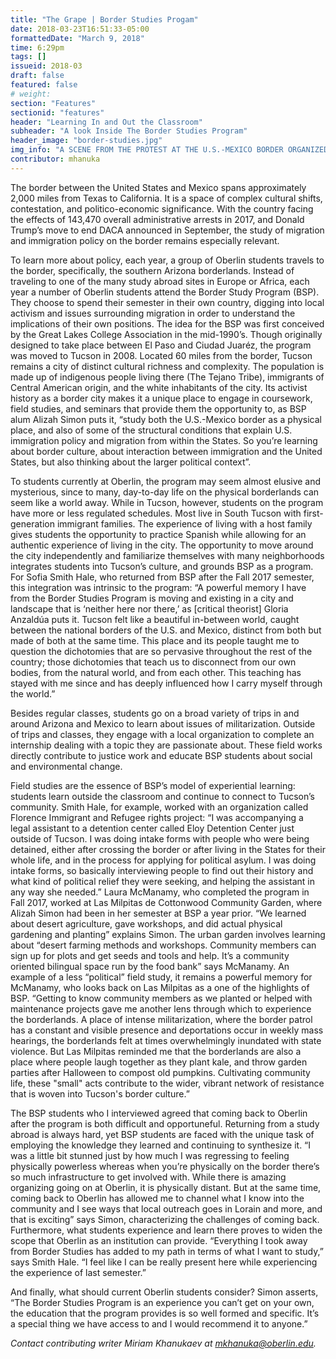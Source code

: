 ```yaml
---
title: "The Grape | Border Studies Progam"
date: 2018-03-23T16:51:33-05:00
formattedDate: "March 9, 2018"
time: 6:29pm
tags: []
issueid: 2018-03
draft: false
featured: false
# weight: 
section: "Features"
sectionid: "features"
header: "Learning In and Out the Classroom"
subheader: "A look Inside The Border Studies Program"
header_image: "border-studies.jpg"
img_info: "A SCENE FROM THE PROTEST AT THE U.S.-MEXICO BORDER ORGANIZED BY SCHOOL OF THE AMERICAS WATCH IN 2016. MANY BORDER STUDIES STUDENTS PARTICIPATED IN A PUPPET SHOW PUT ON BY THE BREAD AND PUPPET THEATRE, CELEBRATING SOLIDARITY WITH MIGRANTS AND REFUGEES ON BOTH SIDES OF THE BORDER WALL IN NOGALES, ARIZONA AND NOGALES, SONORA. PICTURE PROVIDED BY ALIZAH SIMON."
contributor: mhanuka 
---
```


The border between the United States and Mexico spans approximately 2,000 miles from Texas to California. It is a space of complex cultural shifts, contestation, and politico-economic significance. With the country facing the effects of 143,470 overall administrative arrests in 2017, and Donald Trump’s move to end DACA announced in September, the study of migration and immigration policy on the border remains especially relevant. 

To learn more about policy, each year, a group of Oberlin students travels to the border, specifically, the southern Arizona borderlands. Instead of traveling to one of the many study abroad sites in Europe or Africa, each year a number of Oberlin students attend the Border Study Program (BSP). They choose to spend their semester in their own country, digging into local activism and issues surrounding migration in order to understand the implications of their own positions. 
The idea for the BSP was first conceived by the Great Lakes College Association in the mid-1990’s. Though originally designed to take place between El Paso and Ciudad Juaréz, the program was moved to Tucson in 2008. Located 60 miles from the border, Tucson remains a city of distinct cultural richness and complexity. The population is made up of indigenous people living there (The Tejano Tribe), immigrants of Central American origin, and the white inhabitants of the city.  Its activist history as a border city makes it a unique place to engage in coursework, field studies, and seminars that provide them the opportunity to, as BSP alum Alizah Simon puts it, “study both the U.S.-Mexico border as a physical place, and also of some of the structural conditions that explain U.S. immigration policy and migration from within the States. So you’re learning about border culture, about interaction between immigration and the United States, but also thinking about the larger political context”. 

To students currently at Oberlin, the program may seem almost elusive and mysterious, since to many, day-to-day life on the physical borderlands can seem like a world away. While in Tucson, however, students on the program  have more or less regulated schedules. Most live in South Tucson with first-generation immigrant families. The experience of living with a host family gives students the opportunity to practice Spanish while allowing for an authentic experience of living in the city. The opportunity to move around the city independently and familiarize themselves with many neighborhoods integrates students into Tucson’s culture, and grounds BSP as a program. For Sofia Smith Hale, who returned from BSP after the Fall 2017 semester, this integration was intrinsic to the program: “A powerful memory I have from the Border Studies Program is moving and existing in a city and landscape that is ‘neither here nor there,’ as [critical theorist] Gloria Anzaldúa puts it. Tucson felt like a beautiful in-between world, caught between the national borders of the U.S. and Mexico, distinct from both but made of both at the same time. This place and its people taught me to question the dichotomies that are so pervasive throughout the rest of the country; those dichotomies that teach us to disconnect from our own bodies, from the natural world, and from each other. This teaching has stayed with me since and has deeply influenced how I carry myself through the world.”

Besides regular classes, students go on a broad variety of trips in and around Arizona and Mexico to learn about issues of militarization. Outside of trips and classes, they engage with a local organization to complete an internship dealing with a topic they are passionate about. These field works directly contribute to justice work and educate BSP students about social and environmental change.  

Field studies are the essence of BSP’s model of experiential learning: students learn outside the classroom and continue to connect to Tucson’s community. Smith Hale, for example, worked with an organization called Florence Immigrant and Refugee rights project: “I was accompanying a legal assistant to a detention center called Eloy Detention Center just outside of Tucson. I was doing intake forms with people who were being detained, either after crossing the border or after living in the States for their whole life, and in the process for applying for political asylum. I was doing intake forms, so basically interviewing people to find out their history and what kind of political relief they were seeking, and helping the assistant in any way she needed.” Laura McManamy, who completed the program in Fall 2017, worked at Las Milpitas de Cottonwood Community Garden, where Alizah Simon had been in her semester at BSP a year prior. “We learned about desert agriculture, gave workshops, and did actual physical gardening and planting” explains Simon. The urban garden involves learning about “desert farming methods and workshops. Community members can sign up for plots and get seeds and tools and help. It’s a community oriented bilingual space run by the food bank” says McManamy. An example of a less “political” field study, it remains a powerful memory for McManamy, who looks back on Las Milpitas as a one of the highlights of BSP. “Getting to know community members as we planted or helped with maintenance projects gave me another lens through which to experience the borderlands. A place of intense militarization, where the border patrol has a constant and visible presence and deportations occur in weekly mass hearings, the borderlands felt at times overwhelmingly inundated with state violence. But Las Milpitas reminded me that the borderlands are also a place where people laugh together as they plant kale, and throw garden parties after Halloween to compost old pumpkins. Cultivating community life, these "small" acts contribute to the wider, vibrant network of resistance that is woven into Tucson's border culture.”

The BSP students who I interviewed agreed that coming back to Oberlin after the program is both difficult and opportuneful. Returning from a study abroad is always hard, yet BSP students are faced with the unique task of employing the knowledge they learned and continuing to synthesize it. “I was a little bit stunned just by how much I was regressing to feeling physically powerless whereas when you’re physically on the border there’s so much infrastructure to get involved with. While there is amazing organizing going on at Oberlin, it is physically distant. But at the same time, coming back to Oberlin has allowed me to channel what I know into the community and I see ways that local outreach goes in Lorain and more, and that is exciting” says Simon, characterizing the challenges of coming back. Furthermore, what students experience and learn there proves to widen the scope that Oberlin as an institution can provide. “Everything I took away from Border Studies has added to my path in terms of what I want to study,” says Smith Hale. “I feel like I can be really present here while experiencing the experience of last semester.” 

And finally, what should current Oberlin students consider? Simon asserts, “The Border Studies Program is an experience you can’t get on your own, the education that the program provides is so well formed and specific. It’s a special thing we have access to and I would recommend it to anyone.”

*Contact contributing writer Miriam Khanukaev at mkhanuka@oberlin.edu.*
